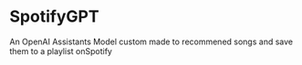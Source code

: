 # SpotifyGPT
 An OpenAI Assistants Model custom made to recommened songs and save them to a playlist onSpotify
